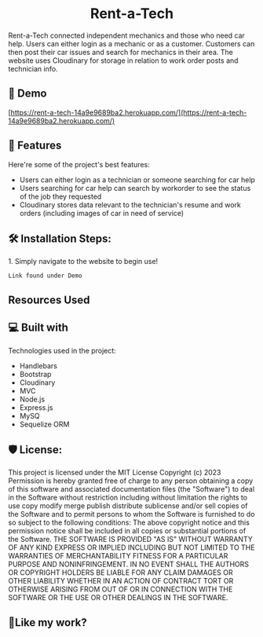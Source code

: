 <h1 align="center" id="title">Rent-a-Tech</h1>

<p id="description">Rent-a-Tech connected independent mechanics and those who need car help. Users can either login as a mechanic or as a customer. Customers can then post their car issues and search for mechanics in their area. The website uses Cloudinary for storage in relation to work order posts and technician info.</p>

<h2>🚀 Demo</h2>

[https://rent-a-tech-14a9e9689ba2.herokuapp.com/](https://rent-a-tech-14a9e9689ba2.herokuapp.com/)

  
  
<h2>🧐 Features</h2>

Here're some of the project's best features:

*   Users can either login as a technician or someone searching for car help
*   Users searching for car help can search by workorder to see the status of the job they requested
*   Cloudinary stores data relevant to the technician's resume and work orders (including images of car in need of service)

<h2>🛠️ Installation Steps:</h2>

<p>1. Simply navigate to the website to begin use!</p>

```
Link found under Demo
```

<h2>Resources Used</h2>

  
  
<h2>💻 Built with</h2>

Technologies used in the project:

*   Handlebars
*   Bootstrap
*   Cloudinary
*   MVC
*   Node.js
*   Express.js
*   MySQ
*   Sequelize ORM

<h2>🛡️ License:</h2>

This project is licensed under the MIT License Copyright (c) 2023 Permission is hereby granted free of charge to any person obtaining a copy of this software and associated documentation files (the "Software") to deal in the Software without restriction including without limitation the rights to use copy modify merge publish distribute sublicense and/or sell copies of the Software and to permit persons to whom the Software is furnished to do so subject to the following conditions: The above copyright notice and this permission notice shall be included in all copies or substantial portions of the Software. THE SOFTWARE IS PROVIDED "AS IS" WITHOUT WARRANTY OF ANY KIND EXPRESS OR IMPLIED INCLUDING BUT NOT LIMITED TO THE WARRANTIES OF MERCHANTABILITY FITNESS FOR A PARTICULAR PURPOSE AND NONINFRINGEMENT. IN NO EVENT SHALL THE AUTHORS OR COPYRIGHT HOLDERS BE LIABLE FOR ANY CLAIM DAMAGES OR OTHER LIABILITY WHETHER IN AN ACTION OF CONTRACT TORT OR OTHERWISE ARISING FROM OUT OF OR IN CONNECTION WITH THE SOFTWARE OR THE USE OR OTHER DEALINGS IN THE SOFTWARE.

<h2>💖Like my work?</h2>
